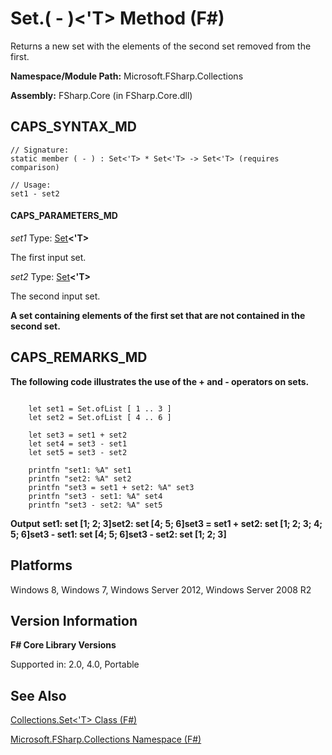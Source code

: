 # Set.( - )<'T> Method (F#)

Returns a new set with the elements of the second set removed from the first.

**Namespace/Module Path:** Microsoft.FSharp.Collections

**Assembly:** FSharp.Core (in FSharp.Core.dll)


## CAPS_SYNTAX_MD

```
// Signature:
static member ( - ) : Set<'T> * Set<'T> -> Set<'T> (requires comparison)

// Usage:
set1 - set2
```

#### CAPS_PARAMETERS_MD
*set1*
Type: [Set](http://msdn.microsoft.com/en-us/library/50cebdce-0cd7-4c5c-8ebc-f3a9e90b38d8)**&lt;'T&gt;**


The first input set.


*set2*
Type: [Set](http://msdn.microsoft.com/en-us/library/50cebdce-0cd7-4c5c-8ebc-f3a9e90b38d8)**&lt;'T&gt;**


The second input set.



**A set containing elements of the first set that are not contained in the second set.**
## CAPS_REMARKS_MD
**The following code illustrates the use of the + and - operators on sets.**
```

    let set1 = Set.ofList [ 1 .. 3 ]
    let set2 = Set.ofList [ 4 .. 6 ]

    let set3 = set1 + set2
    let set4 = set3 - set1
    let set5 = set3 - set2

    printfn "set1: %A" set1
    printfn "set2: %A" set2
    printfn "set3 = set1 + set2: %A" set3
    printfn "set3 - set1: %A" set4
    printfn "set3 - set2: %A" set5
```

**Output**
**set1: set [1; 2; 3]set2: set [4; 5; 6]set3 = set1 + set2: set [1; 2; 3; 4; 5; 6]set3 - set1: set [4; 5; 6]set3 - set2: set [1; 2; 3]**
## Platforms
Windows 8, Windows 7, Windows Server 2012, Windows Server 2008 R2


## Version Information
**F# Core Library Versions**

Supported in: 2.0, 4.0, Portable




## See Also
[Collections.Set&#60;'T&#62; Class &#40;F&#35;&#41;](Collections.Set+%27T+Class+%28F%23%29.md)

[Microsoft.FSharp.Collections Namespace &#40;F&#35;&#41;](Microsoft.FSharp.Collections+Namespace+%28F%23%29.md)

